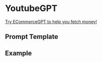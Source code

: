 # YoutubeGPT

[Try ECommerceGPT to help you fetch money!](https://web.ecommerceai.club/)

## Prompt Template

## Example